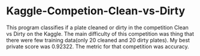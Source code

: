# Kaggle-Competion-Clean-vs-Dirty
This program classifies if a plate cleaned or dirty in the competition Clean vs Dirty on the Kaggle. The main difficulty of this competition was thing that there were few training data(only 20 cleaned and 20 dirty plates). My best private score was 0.92322. The metric for that competition was accuracy.  
